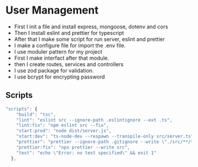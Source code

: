 # User Management

- First I init a file and install express, mongoose, dotenv and cors
- Then I install eslint and prettier for typescript
- After that I make some script for run server, eslint and prettier
- I make a configure file for import the .env file.
- I use moduler pattern for my project
- First I make interfact after that module.
- then I create routes, services and controllers
- I use zod package for validation.
- I use bcrypt for encrypting password

## Scripts

```javascript
"scripts": {
    "build": "tsc",
    "lint": "eslint src --ignore-path .eslintignore --ext .ts",
    "lint:fix": "npm eslint src --fix",
    "start:prod": "node dist/server.js",
    "start:dev": "ts-node-dev --respawn --transpile-only src/server.ts",
    "prettier": "prettier --ignore-path .gitignore --write \"./src/**/*.+(js|ts|json)\"",
    "prettier:fix": "npx prettier --write src",
    "test": "echo \"Error: no test specified\" && exit 1"
  },
```
